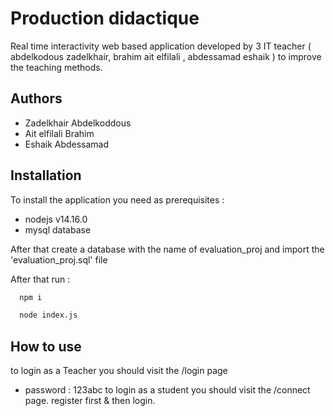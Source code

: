 
# Production didactique

Real time interactivity web based application developed by 3 IT teacher ( abdelkodous zadelkhair, brahim ait elfilali , abdessamad eshaik  ) to improve the teaching methods.




## Authors

- Zadelkhair Abdelkoddous
- Ait elfilali Brahim
- Eshaik Abdessamad


## Installation

To install the application you need as prerequisites :
- nodejs v14.16.0
- mysql database

After that create a database with the name of evaluation_proj and import the 'evaluation_proj.sql' file

After that run :

```bash
  npm i
```

```bash
  node index.js
```


## How to use

to login as a Teacher you should visit the /login page
- password : 123abc
to login as a student you should visit the /connect page. register first & then login.


